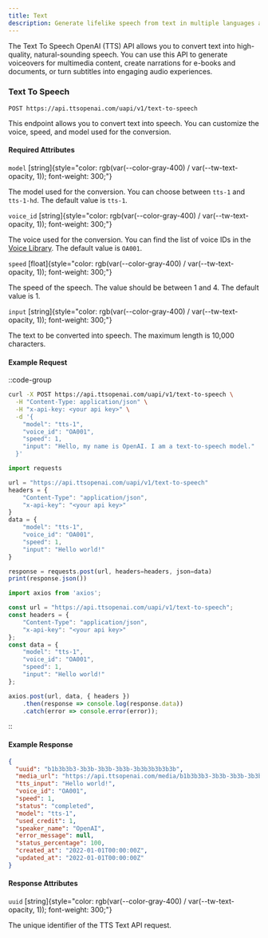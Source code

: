 ```yaml
---
title: Text
description: Generate lifelike speech from text in multiple languages and voices.
---
```


The Text To Speech OpenAI (TTS) API allows you to convert text into high-quality, natural-sounding speech. You can use this API to generate voiceovers for multimedia content, create narrations for e-books and documents, or turn subtitles into engaging audio experiences.

### Text To Speech
`POST https://api.ttsopenai.com/uapi/v1/text-to-speech`

This endpoint allows you to convert text into speech. You can customize the voice, speed, and model used for the conversion.

#### Required Attributes
<!-- model	string	chỉ có thể chọn tts-1 hoặc tts-1-hd, mặc định là tts-1	
voice_id	string	tham khảo danh sách voice id ở sheet bên cạnh, mặc định là OA001	
speed	float	từ 1-4, mặc định là 1	
input*	string	max 10000 chars	 -->
<!-- space -->

`model` [string]{style="color: rgb(var(--color-gray-400) / var(--tw-text-opacity, 1)); font-weight: 300;"}

The model used for the conversion. You can choose between `tts-1` and `tts-1-hd`. The default value is `tts-1`.

`voice_id` [string]{style="color: rgb(var(--color-gray-400) / var(--tw-text-opacity, 1)); font-weight: 300;"}

The voice used for the conversion. You can find the list of voice IDs in the [Voice Library](https://ttsopenai.com/voice-library). The default value is `OA001`.

`speed` [float]{style="color: rgb(var(--color-gray-400) / var(--tw-text-opacity, 1)); font-weight: 300;"}

The speed of the speech. The value should be between 1 and 4. The default value is 1.

`input` [string]{style="color: rgb(var(--color-gray-400) / var(--tw-text-opacity, 1)); font-weight: 300;"}

The text to be converted into speech. The maximum length is 10,000 characters.

#### Example Request
::code-group
```bash [terminal]
curl -X POST https://api.ttsopenai.com/uapi/v1/text-to-speech \
  -H "Content-Type: application/json" \
  -H "x-api-key: <your api key>" \
  -d '{
    "model": "tts-1",
    "voice_id": "OA001",
    "speed": 1,
    "input": "Hello, my name is OpenAI. I am a text-to-speech model."
  }'
```

```ts [py]
import requests

url = "https://api.ttsopenai.com/uapi/v1/text-to-speech"
headers = {
    "Content-Type": "application/json",
    "x-api-key": "<your api key>"
}
data = {
    "model": "tts-1",
    "voice_id": "OA001",
    "speed": 1,
    "input": "Hello world!"
}

response = requests.post(url, headers=headers, json=data)
print(response.json())
```

```ts [ts]
import axios from 'axios';

const url = "https://api.ttsopenai.com/uapi/v1/text-to-speech";
const headers = {
    "Content-Type": "application/json",
    "x-api-key": "<your api key>"
};
const data = {
    "model": "tts-1",
    "voice_id": "OA001",
    "speed": 1,
    "input": "Hello world!"
};

axios.post(url, data, { headers })
    .then(response => console.log(response.data))
    .catch(error => console.error(error));
```
::

#### Example Response
```json [Response]
{
  "uuid": "b1b3b3b3-3b3b-3b3b-3b3b-3b3b3b3b3b3b",
  "media_url": "https://api.ttsopenai.com/media/b1b3b3b3-3b3b-3b3b-3b3b-3b3b3b3b3b3b.mp3",
  "tts_input": "Hello world!",
  "voice_id": "OA001",
  "speed": 1,
  "status": "completed",
  "model": "tts-1",
  "used_credit": 1,
  "speaker_name": "OpenAI",
  "error_message": null,
  "status_percentage": 100,
  "created_at": "2022-01-01T00:00:00Z",
  "updated_at": "2022-01-01T00:00:00Z"
}
```

#### Response Attributes

`uuid` [string]{style="color: rgb(var(--color-gray-400) / var(--tw-text-opacity, 1)); font-weight: 300;"}

The unique identifier of the TTS Text API request.
